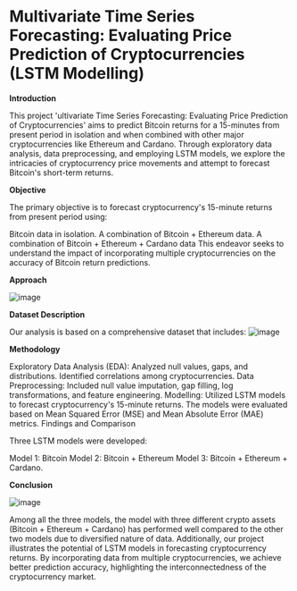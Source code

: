 # Multivariate Time Series Forecasting: ​Evaluating Price Prediction of Cryptocurrencies (LSTM Modelling)

**Introduction**

This project 'ultivariate Time Series Forecasting: ​Evaluating Price Prediction of Cryptocurrencies' aims to predict Bitcoin returns for a 15-minutes from present period in isolation and when combined with other major cryptocurrencies like Ethereum and Cardano. Through exploratory data analysis, data preprocessing, and employing LSTM models, we explore the intricacies of cryptocurrency price movements and attempt to forecast Bitcoin's short-term returns.

**Objective**

The primary objective is to forecast cryptocurrency's 15-minute returns from present period using:

Bitcoin data in isolation.
A combination of Bitcoin + Ethereum data.
A combination of Bitcoin + Ethereum + Cardano data
This endeavor seeks to understand the impact of incorporating multiple cryptocurrencies on the accuracy of Bitcoin return predictions.

**Approach**

![image](https://github.com/AravindTeja35/Multivariate-Time-Series-Forecasting/assets/163460197/fd0b82d1-90c5-4520-9274-f8b1ac313c69)

**Dataset Description**

Our analysis is based on a comprehensive dataset that includes:
![image](https://github.com/AravindTeja35/Multivariate-Time-Series-Forecasting/assets/163460197/35ae7f57-3ae8-45ca-a8e3-808c3a65db0d)

**Methodology**

Exploratory Data Analysis (EDA): Analyzed null values, gaps, and distributions. Identified correlations among cryptocurrencies.
Data Preprocessing: Included null value imputation, gap filling, log transformations, and feature engineering.
Modelling: Utilized LSTM models to forecast cryptocurrency's 15-minute returns. The models were evaluated based on Mean Squared Error (MSE) and Mean Absolute Error (MAE) metrics.
Findings and Comparison

Three LSTM models were developed:

Model 1: Bitcoin
Model 2: Bitcoin + Ethereum
Model 3: Bitcoin + Ethereum + Cardano.

**Conclusion**

![image](https://github.com/AravindTeja35/Multivariate-Time-Series-Forecasting/assets/163460197/fb224e06-0437-4a62-9b1a-2e020595d53a)

Among all the three models, the model with three different crypto assets (Bitcoin + Ethereum + Cardano) has performed well compared to the other two models due to diversified nature of data. Additionally, our project illustrates the potential of LSTM models in forecasting cryptocurrency returns. By incorporating data from multiple cryptocurrencies, we achieve better prediction accuracy, highlighting the interconnectedness of the cryptocurrency market.
